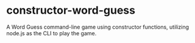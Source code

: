 # constructor-word-guess

A Word Guess command-line game using constructor functions, utilizing node.js as the CLI to play the game.